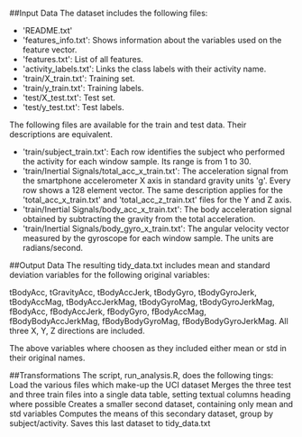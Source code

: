##Input Data
The dataset includes the following files:
- 'README.txt'
- 'features_info.txt': Shows information about the variables used on the feature vector.
- 'features.txt': List of all features.
- 'activity_labels.txt': Links the class labels with their activity name.
- 'train/X_train.txt': Training set.
- 'train/y_train.txt': Training labels.
- 'test/X_test.txt': Test set.
- 'test/y_test.txt': Test labels.

The following files are available for the train and test data. Their descriptions are equivalent. 
- 'train/subject_train.txt': Each row identifies the subject who performed the activity for each window sample. Its range is from 1 to 30. 
- 'train/Inertial Signals/total_acc_x_train.txt': The acceleration signal from the smartphone accelerometer X axis in standard gravity units 'g'. Every row shows a 128 element vector. The same description applies for the 'total_acc_x_train.txt' and 'total_acc_z_train.txt' files for the Y and Z axis. 
- 'train/Inertial Signals/body_acc_x_train.txt': The body acceleration signal obtained by subtracting the gravity from the total acceleration. 
- 'train/Inertial Signals/body_gyro_x_train.txt': The angular velocity vector measured by the gyroscope for each window sample. The units are radians/second. 


##Output Data
The resulting tidy_data.txt includes mean and standard deviation variables for the following original variables:

tBodyAcc, 
tGravityAcc, 
tBodyAccJerk, 
tBodyGyro, 
tBodyGyroJerk, 
tBodyAccMag, 
tBodyAccJerkMag, 
tBodyGyroMag, 
tBodyGyroJerkMag, 
fBodyAcc, 
fBodyAccJerk, 
fBodyGyro, 
fBodyAccMag, 
fBodyBodyAccJerkMag, 
fBodyBodyGyroMag, 
fBodyBodyGyroJerkMag.
All three X, Y, Z directions are included.

The above variables where choosen as they included either mean or std in their original names.

##Transformations
The script, run_analysis.R, does the following tings:
Load the various files which make-up the UCI dataset
Merges the three test and three train files into a single data table, setting textual columns heading where possible
Creates a smaller second dataset, containing only mean and std variables
Computes the means of this secondary dataset, group by subject/activity.
Saves this last dataset to tidy_data.txt